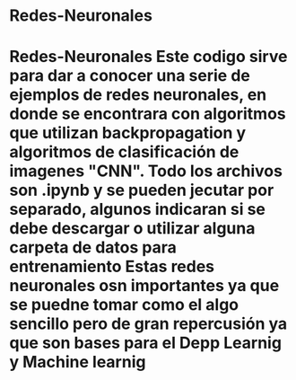 # Redes-Neuronales
# Redes-Neuronales Este codigo sirve para dar a conocer una serie de ejemplos de redes neuronales, en donde se encontrara con algoritmos que utilizan backpropagation y algoritmos de clasificación de imagenes "CNN".   Todo los archivos son .ipynb y se pueden jecutar por separado, algunos indicaran si se debe descargar o utilizar alguna carpeta de datos para entrenamiento  Estas redes neuronales osn importantes ya que se puedne tomar como el algo sencillo pero de gran repercusión ya que son bases para el Depp Learnig y Machine learnig
